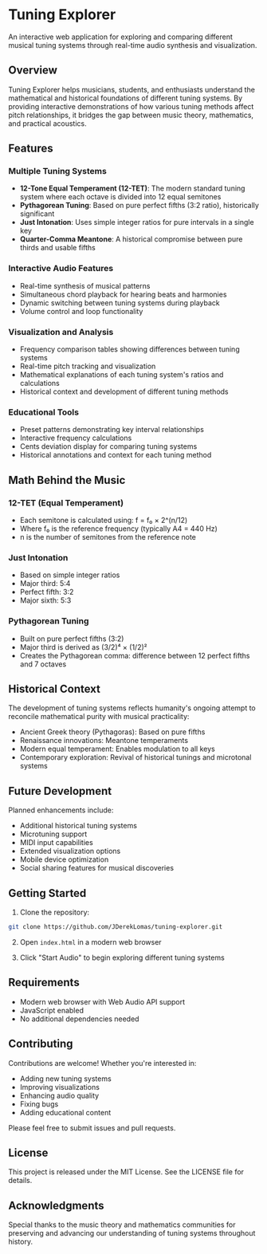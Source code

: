 # Tuning Explorer

An interactive web application for exploring and comparing different musical tuning systems through real-time audio synthesis and visualization.

## Overview

Tuning Explorer helps musicians, students, and enthusiasts understand the mathematical and historical foundations of different tuning systems. By providing interactive demonstrations of how various tuning methods affect pitch relationships, it bridges the gap between music theory, mathematics, and practical acoustics.

## Features

### Multiple Tuning Systems
- **12-Tone Equal Temperament (12-TET)**: The modern standard tuning system where each octave is divided into 12 equal semitones
- **Pythagorean Tuning**: Based on pure perfect fifths (3:2 ratio), historically significant
- **Just Intonation**: Uses simple integer ratios for pure intervals in a single key
- **Quarter-Comma Meantone**: A historical compromise between pure thirds and usable fifths

### Interactive Audio Features
- Real-time synthesis of musical patterns
- Simultaneous chord playback for hearing beats and harmonies
- Dynamic switching between tuning systems during playback
- Volume control and loop functionality

### Visualization and Analysis
- Frequency comparison tables showing differences between tuning systems
- Real-time pitch tracking and visualization
- Mathematical explanations of each tuning system's ratios and calculations
- Historical context and development of different tuning methods

### Educational Tools
- Preset patterns demonstrating key interval relationships
- Interactive frequency calculations
- Cents deviation display for comparing tuning systems
- Historical annotations and context for each tuning method

## Math Behind the Music

### 12-TET (Equal Temperament)
- Each semitone is calculated using: f = f₀ × 2^(n/12)
- Where f₀ is the reference frequency (typically A4 = 440 Hz)
- n is the number of semitones from the reference note

### Just Intonation
- Based on simple integer ratios
- Major third: 5:4
- Perfect fifth: 3:2
- Major sixth: 5:3

### Pythagorean Tuning
- Built on pure perfect fifths (3:2)
- Major third is derived as (3/2)⁴ × (1/2)²
- Creates the Pythagorean comma: difference between 12 perfect fifths and 7 octaves

## Historical Context

The development of tuning systems reflects humanity's ongoing attempt to reconcile mathematical purity with musical practicality:

- Ancient Greek theory (Pythagoras): Based on pure fifths
- Renaissance innovations: Meantone temperaments
- Modern equal temperament: Enables modulation to all keys
- Contemporary exploration: Revival of historical tunings and microtonal systems

## Future Development

Planned enhancements include:
- Additional historical tuning systems
- Microtuning support
- MIDI input capabilities
- Extended visualization options
- Mobile device optimization
- Social sharing features for musical discoveries

## Getting Started

1. Clone the repository:
```bash
git clone https://github.com/JDerekLomas/tuning-explorer.git
```

2. Open `index.html` in a modern web browser

3. Click "Start Audio" to begin exploring different tuning systems

## Requirements
- Modern web browser with Web Audio API support
- JavaScript enabled
- No additional dependencies needed

## Contributing

Contributions are welcome! Whether you're interested in:
- Adding new tuning systems
- Improving visualizations
- Enhancing audio quality
- Fixing bugs
- Adding educational content

Please feel free to submit issues and pull requests.

## License

This project is released under the MIT License. See the LICENSE file for details.

## Acknowledgments

Special thanks to the music theory and mathematics communities for preserving and advancing our understanding of tuning systems throughout history.